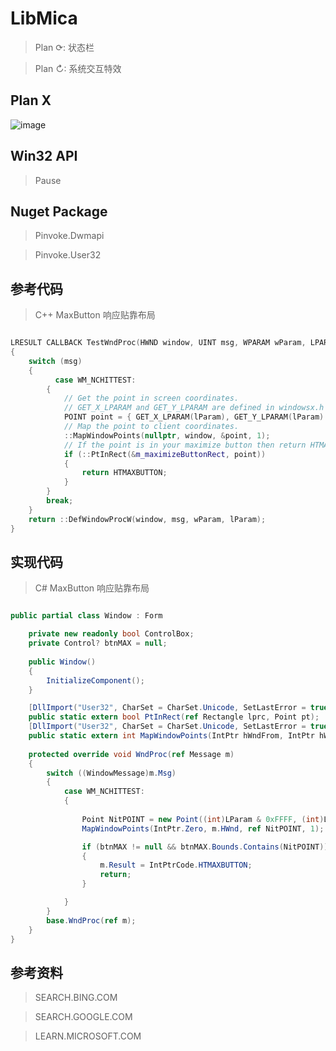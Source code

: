 # LibMica

> Plan ⟳: 状态栏

> Plan ↻: 系统交互特效

## Plan X

![image](https://user-images.githubusercontent.com/78424351/185796695-81eb8401-bc91-4dcd-b940-90eab628165d.png)

## Win32 API

> Pause

## Nuget Package

> Pinvoke.Dwmapi

> Pinvoke.User32

## 参考代码

> C++ MaxButton 响应贴靠布局

```C++

LRESULT CALLBACK TestWndProc(HWND window, UINT msg, WPARAM wParam, LPARAM lParam)
{
    switch (msg)
    {
          case WM_NCHITTEST:
        {
            // Get the point in screen coordinates.
            // GET_X_LPARAM and GET_Y_LPARAM are defined in windowsx.h
            POINT point = { GET_X_LPARAM(lParam), GET_Y_LPARAM(lParam) };
            // Map the point to client coordinates.
            ::MapWindowPoints(nullptr, window, &point, 1);
            // If the point is in your maximize button then return HTMAXBUTTON
            if (::PtInRect(&m_maximizeButtonRect, point))
            {
                return HTMAXBUTTON;
            }
        }
        break;
    }
    return ::DefWindowProcW(window, msg, wParam, lParam);
}

```
## 实现代码

> C# MaxButton 响应贴靠布局

```C#

public partial class Window : Form

    private new readonly bool ControlBox; 
    private Control? btnMAX = null;
    
    public Window()
    {
        InitializeComponent();
    }

    [DllImport("User32", CharSet = CharSet.Unicode, SetLastError = true)]
    public static extern bool PtInRect(ref Rectangle lprc, Point pt);
    [DllImport("User32", CharSet = CharSet.Unicode, SetLastError = true)]
    public static extern int MapWindowPoints(IntPtr hWndFrom, IntPtr hWndTo, ref Point lpPoints, [MarshalAs(UnmanagedType.U4)] int cPoints);
    
    protected override void WndProc(ref Message m)
    {
        switch ((WindowMessage)m.Msg)
        {
            case WM_NCHITTEST:
            {
            
                Point NitPOINT = new Point((int)LParam & 0xFFFF, (int)LParam >> 16 & 0xFFFF);
                MapWindowPoints(IntPtr.Zero, m.HWnd, ref NitPOINT, 1);

                if (btnMAX != null && btnMAX.Bounds.Contains(NitPOINT))
                {
                    m.Result = IntPtrCode.HTMAXBUTTON;
                    return;
                }

            }
        }
        base.WndProc(ref m);
    }
}

```

## 参考资料

> SEARCH.BING.COM

> SEARCH.GOOGLE.COM

> LEARN.MICROSOFT.COM
